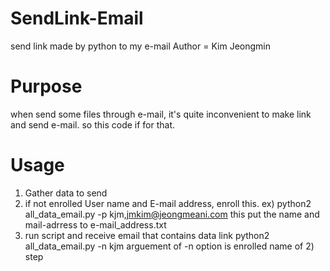 # SendLink-Email
send link made by python to my e-mail
Author = Kim Jeongmin

# Purpose
when send some files through e-mail, it's quite inconvenient to make link and send e-mail.
so this code if for that.

# Usage
1) Gather data to send
2) if not enrolled User name and E-mail address, enroll this.
 ex) python2 all_data_email.py -p kjm,jmkim@jeongmeani.com
 this put the name and mail-adrress to e-mail_address.txt
3) run script and receive email that contains data link
 python2 all_data_email.py -n kjm
 arguement of -n option is enrolled name of 2) step

